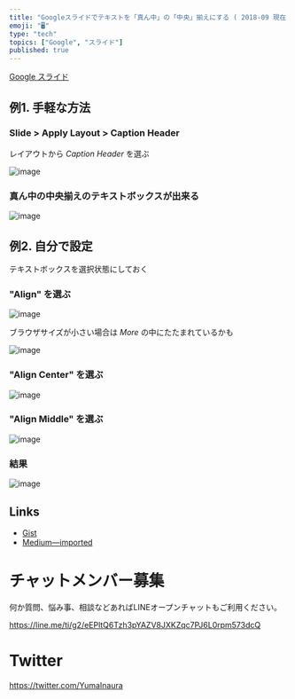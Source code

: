 ```yaml
---
title: "Googleスライドでテキストを「真ん中」の「中央」揃えにする ( 2018-09 現在 )"
emoji: "🖥"
type: "tech"
topics: ["Google", "スライド"]
published: true
---
```


[Google スライド](https://www.google.com/slides/about/)

## 例1. 手軽な方法

### Slide > Apply Layout > Caption Header

レイアウトから *Caption Header* を選ぶ

![image](https://user-images.githubusercontent.com/13635059/45522302-22028700-b7fd-11e8-8eb5-ece952877c66.png)

### 真ん中の中央揃えのテキストボックスが出来る

![image](https://user-images.githubusercontent.com/13635059/45522205-9557c900-b7fc-11e8-91ac-1ed4e0fa5605.png)

## 例2. 自分で設定

テキストボックスを選択状態にしておく

### "Align" を選ぶ

![image](https://user-images.githubusercontent.com/13635059/45521824-c20ae100-b7fa-11e8-9efd-b2b0f9f0e170.png)

ブラウザサイズが小さい場合は *More* の中にたたまれているかも

![image](https://user-images.githubusercontent.com/13635059/45521818-bf0ff080-b7fa-11e8-9d6d-42811aef2aa4.png)

### "Align Center" を選ぶ

![image](https://user-images.githubusercontent.com/13635059/45521628-c71b6080-b7f9-11e8-8051-7012bbc58934.png)


### "Align Middle" を選ぶ

![image](https://user-images.githubusercontent.com/13635059/45521632-caaee780-b7f9-11e8-95ee-3804c8c3fe55.png)


### 結果

![image](https://user-images.githubusercontent.com/13635059/45521558-70158b80-b7f9-11e8-9c78-09a9dbda1f35.png)

## Links

- [Gist](https://gist.github.com/YumaInaura/9ba60e61a42b69febed74376264bf334)
- [Medium—imported](https://medium.com/supersonic-generation/google-slide-align-text-center-of-middle-93a64b1486c0)








<!-- Update From Qiita API -->

# チャットメンバー募集


何か質問、悩み事、相談などあればLINEオープンチャットもご利用ください。

https://line.me/ti/g2/eEPltQ6Tzh3pYAZV8JXKZqc7PJ6L0rpm573dcQ





# Twitter


https://twitter.com/YumaInaura


<!-- Update From Qiita API -->


